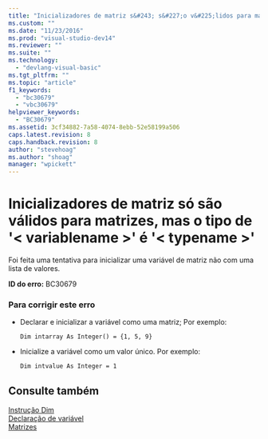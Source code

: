 ```yaml
---
title: "Inicializadores de matriz s&#243; s&#227;o v&#225;lidos para matrizes, mas o tipo de &#39;&lt; variablename &gt;&#39; &#233; &#39;&lt; typename &gt;&#39; | Microsoft Docs"
ms.custom: ""
ms.date: "11/23/2016"
ms.prod: "visual-studio-dev14"
ms.reviewer: ""
ms.suite: ""
ms.technology: 
  - "devlang-visual-basic"
ms.tgt_pltfrm: ""
ms.topic: "article"
f1_keywords: 
  - "bc30679"
  - "vbc30679"
helpviewer_keywords: 
  - "BC30679"
ms.assetid: 3cf34882-7a58-4074-8ebb-52e58199a506
caps.latest.revision: 8
caps.handback.revision: 8
author: "stevehoag"
ms.author: "shoag"
manager: "wpickett"
---
```

# Inicializadores de matriz s&#243; s&#227;o v&#225;lidos para matrizes, mas o tipo de &#39;&lt; variablename &gt;&#39; &#233; &#39;&lt; typename &gt;&#39;
Foi feita uma tentativa para inicializar uma variável de matriz não com uma lista de valores.  
  
 **ID do erro:** BC30679  
  
### Para corrigir este erro  
  
-   Declarar e inicializar a variável como uma matriz; Por exemplo:  
  
     `Dim intarray As Integer() = {1, 5, 9}`  
  
-   Inicialize a variável como um valor único. Por exemplo:  
  
     `Dim intvalue As Integer = 1`  
  
## Consulte também  
 [Instrução Dim](../../visual-basic/language-reference/statements/dim-statement.md)   
 [Declaração de variável](../../visual-basic/programming-guide/language-features/variables/variable-declaration.md)   
 [Matrizes](../../visual-basic/programming-guide/language-features/arrays/index.md)
